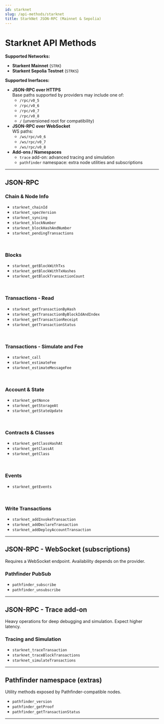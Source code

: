 ```yaml
---
id: starknet
slug: /api-methods/starknet
title: StarkNet JSON-RPC (Mainnet & Sepolia)
---
```


# Starknet API Methods 

**Supported Networks:**

- **Starkent Mainnet** (`STRK`)
- **Starkent Sepolia Testnet** (`STRKS`)

**Supported Inerfaces:**

- **JSON-RPC over HTTPS**  
  Base paths supported by providers may include one of:
  - `/rpc/v0_5`
  - `/rpc/v0_6`
  - `/rpc/v0_7`
  - `/rpc/v0_8`
  - `/` (unversioned root for compatibility)
- **JSON-RPC over WebSocket**  
  WS paths:  
  - `/ws/rpc/v0_6`
  - `/ws/rpc/v0_7`
  - `/ws/rpc/v0_8`
- **Add-ons / Namespaces**  
  - `trace` add-on: advanced tracing and simulation
  - `pathfinder` namespace: extra node utilities and subscriptions

---

## JSON-RPC

### Chain & Node Info
- `starknet_chainId`
- `starknet_specVersion`
- `starknet_syncing`
- `starknet_blockNumber`
- `starknet_blockHashAndNumber`
- `starknet_pendingTransactions`

<br/>

### Blocks
- `starknet_getBlockWithTxs`
- `starknet_getBlockWithTxHashes`
- `starknet_getBlockTransactionCount`

<br/>

### Transactions - Read
- `starknet_getTransactionByHash`
- `starknet_getTransactionByBlockIdAndIndex`
- `starknet_getTransactionReceipt`
- `starknet_getTransactionStatus`

<br/>

### Transactions - Simulate and Fee
- `starknet_call`
- `starknet_estimateFee`
- `starknet_estimateMessageFee`

<br/>

### Account & State
- `starknet_getNonce`
- `starknet_getStorageAt`
- `starknet_getStateUpdate`

<br/>

### Contracts & Classes
- `starknet_getClassHashAt`
- `starknet_getClassAt`
- `starknet_getClass`

<br/>

### Events
- `starknet_getEvents`

<br/>

### Write Transactions
- `starknet_addInvokeTransaction`
- `starknet_addDeclareTransaction`
- `starknet_addDeployAccountTransaction`

---

## JSON-RPC - WebSocket (subscriptions)

Requires a WebSocket endpoint. Availability depends on the provider.

### Pathfinder PubSub
- `pathfinder_subscribe`
- `pathfinder_unsubscribe`

---

## JSON-RPC - Trace add-on

Heavy operations for deep debugging and simulation. Expect higher latency.

### Tracing and Simulation
- `starknet_traceTransaction`
- `starknet_traceBlockTransactions`
- `starknet_simulateTransactions`

---

## Pathfinder namespace (extras)

Utility methods exposed by Pathfinder-compatible nodes.

- `pathfinder_version`
- `pathfinder_getProof`
- `pathfinder_getTransactionStatus`

---
